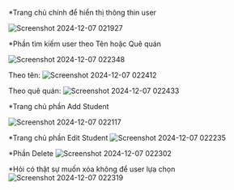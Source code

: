 *Trang chủ chính để hiển thị thông thin user

![Screenshot 2024-12-07 021927](https://github.com/user-attachments/assets/3282b160-ff3c-4f86-bfb3-33d4fa539130)

*Phần tìm kiếm user theo Tên hoặc Quê quán

![Screenshot 2024-12-07 022348](https://github.com/user-attachments/assets/14173598-49f5-47a4-b05a-83d3c1e5631e)

Theo tên: 
![Screenshot 2024-12-07 022412](https://github.com/user-attachments/assets/a123eb0e-0b46-4b78-a3e9-9a78d1935873)

Theo quê quán:
![Screenshot 2024-12-07 022433](https://github.com/user-attachments/assets/ff7cc4f7-8da3-4f69-b577-3fc067cf0918)

*Trang chủ phần Add Student

![Screenshot 2024-12-07 022117](https://github.com/user-attachments/assets/ba99ccf9-6518-4a03-9378-86a6915a512d)

*Trang chủ phần Edit Student
![Screenshot 2024-12-07 022235](https://github.com/user-attachments/assets/9da43419-5cca-42fa-91fe-4fdde0d01774)

*Phần Delete
![Screenshot 2024-12-07 022302](https://github.com/user-attachments/assets/13e0fbb9-bfb4-4e86-9217-955c2ac4f946)

*Hỏi có thật sự muốn xóa không để user lựa chọn
![Screenshot 2024-12-07 022319](https://github.com/user-attachments/assets/1b4741f1-cd16-4bb6-9e8c-1b491864e084)

